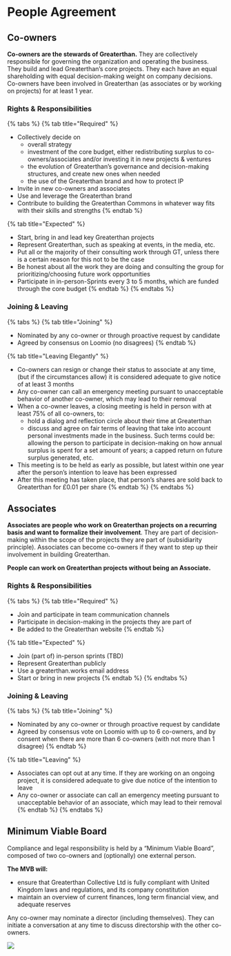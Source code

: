 # People Agreement

## Co-owners

**Co-owners are the stewards of Greaterthan.** They are collectively responsible for governing the organization and operating the business. They build and lead Greaterthan’s core projects. They each have an equal shareholding with equal decision-making weight on company decisions. Co-owners have been involved in Greaterthan \(as associates or by working on projects\) for at least 1 year.

### Rights & Responsibilities

{% tabs %}
{% tab title="Required" %}
* Collectively decide on
  * overall strategy
  * investment of the core budget, either redistributing surplus to co-owners/associates and/or investing it in new projects & ventures
  * the evolution of Greaterthan’s governance and decision-making structures, and create new ones when needed
  * the use of the Greaterthan brand and how to protect IP
* Invite in new co-owners and associates
* Use and leverage the Greaterthan brand
* Contribute to building the Greaterthan Commons in whatever way fits with their skills and strengths
{% endtab %}

{% tab title="Expected" %}
* Start, bring in and lead key Greaterthan projects
* Represent Greaterthan, such as speaking at events, in the media, etc.
* Put all or the majority of their consulting work through GT, unless there is a certain reason for this not to be the case
* Be honest about all the work they are doing and consulting the group for prioritizing/choosing future work opportunities
* Participate in in-person-Sprints every 3 to 5 months, which are funded through the core budget
{% endtab %}
{% endtabs %}

### Joining & Leaving

{% tabs %}
{% tab title="Joining" %}
* Nominated by any co-owner or through proactive request by candidate
* Agreed by consensus on Loomio \(no disagrees\)
{% endtab %}

{% tab title="Leaving Elegantly" %}
* Co-owners can resign or change their status to associate at any time, \(but if the circumstances allow\) it is considered adequate to give notice of at least 3 months
* Any co-owner can call an emergency meeting pursuant to unacceptable behavior of another co-owner, which may lead to their removal
* When a co-owner leaves, a closing meeting is held in person with at least 75% of all co-owners, to:
  * hold a dialog and reflection circle about their time at Greaterthan
  * discuss and agree on fair terms of leaving that take into account personal investments made in the business. Such terms could be: allowing the person to participate in decision-making on how annual surplus is spent for a set amount of years; a capped return on future surplus generated, etc.
* This meeting is to be held as early as possible, but latest within one year after the person’s intention to leave has been expressed
* After this meeting has taken place, that person’s shares are sold back to Greaterthan for £0.01 per share
{% endtab %}
{% endtabs %}

## Associates

**Associates are people who work on Greaterthan projects on a recurring basis and want to formalize their involvement**. They are part of decision-making within the scope of the projects they are part of \(subsidiarity principle\). Associates can become co-owners if they want to step up their involvement in building Greaterthan.

**People can work on Greaterthan projects without being an Associate.**

### Rights & Responsibilities

{% tabs %}
{% tab title="Required" %}
* Join and participate in team communication channels
* Participate in decision-making in the projects they are part of
* Be added to the Greaterthan website
{% endtab %}

{% tab title="Expected" %}
* Join \(part of\) in-person sprints \(TBD\)
* Represent Greaterthan publicly
* Use a greaterthan.works email address
* Start or bring in new projects
{% endtab %}
{% endtabs %}

### Joining & Leaving

{% tabs %}
{% tab title="Joining" %}
* Nominated by any co-owner or through proactive request by candidate
* Agreed by consensus vote on Loomio with up to 6 co-owners, and by consent when there are more than 6 co-owners \(with not more than 1 disagree\)
{% endtab %}

{% tab title="Leaving" %}
* Associates can opt out at any time. If they are working on an ongoing project, it is considered adequate to give due notice of the intention to leave
* Any co-owner or associate can call an emergency meeting pursuant to unacceptable behavior of an associate, which may lead to their removal
{% endtab %}
{% endtabs %}

## Minimum Viable Board

Compliance and legal responsibility is held by a “Minimum Viable Board”, composed of two co-owners and \(optionally\) one external person.

**The MVB will:**

* ensure that Greaterthan Collective Ltd is fully compliant with United Kingdom laws and regulations, and its company constitution
* maintain an overview of current finances, long term financial view, and adequate reserves

Any co-owner may nominate a director \(including themselves\). They can initiate a conversation at any time to discuss directorship with the other co-owners.  


![](https://lh4.googleusercontent.com/FwdfR6QnwK7Til2eJ7tyxVTCzBF_moO5qDQaBtAhNDjFZL4W6UXULCOVmLFFPXkKp-jP2t3jggiycwf-N-1ofXWq9KYHtMCid1-fUHuZTLYEMEYtrrqkSA9DiRcp9aDizj2CtHu9)

